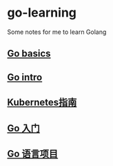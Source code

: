 # go-learning
Some notes for me to learn Golang
## [Go basics](https://tour.go-zh.org/basics/1)
## [Go intro](https://www.golang-book.com/books/intro)
## [Kubernetes指南](https://feisky.gitbooks.io/kubernetes/)
## [Go 入门](https://www.zhihu.com/question/23486344)
## [Go 语言项目](http://docs.ruanjiadeng.com/gopl-zh/ch0/ch0-02.html)
